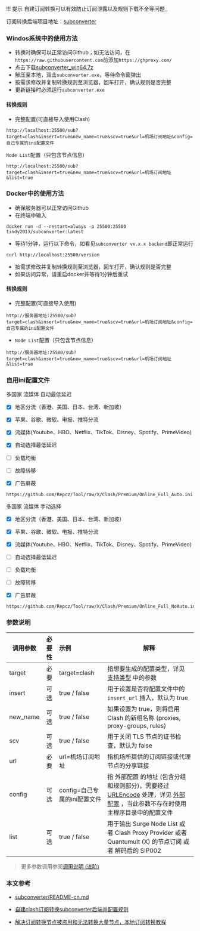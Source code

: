 <!-- prettier-ignore -->
!!! 提示
    自建订阅转换可以有效防止订阅泄露以及规则下载不全等问题_

订阅转换后端项目地址：[subconverter](https://github.com/tindy2013/subconverter)


### Windos系统中的使用方法

* 转换时确保可以正常访问Github；如无法访问，在`https://raw.githubusercontent.com`前添加`https://ghproxy.com/`
* 点击下载[subconverter_win64.7z](https://github.com/tindy2013/subconverter/releases/download/v0.7.2/subconverter_win64.7z)
* 解压至本地，双击`subconverter.exe`，等待命令窗弹出
* 按需求修改并复制转换规则至浏览器，回车打开，确认规则是否完整
* 更新链接时必须运行`subconverter.exe`

#### 转换规则
    
- 完整配置(可直接导入使用Clash)

```
http://localhost:25500/sub?target=clash&insert=true&new_name=true&scv=true&url=机场订阅地址&config=自己专属的ini配置文件
```

`Node List`配置（只包含节点信息）

```
http://localhost:25500/sub?target=clash&insert=true&new_name=true&scv=true&url=机场订阅地址&list=true
```




### Docker中的使用方法



* 确保服务器可以正常访问Github
* 在终端中输入

```
docker run -d --restart=always -p 25500:25500 tindy2013/subconverter:latest
```

* 等待1分钟，运行以下命令，如看见` subconverter vx.x.x backend `即正常运行

```
curl http://localhost:25500/version
```

* 按需求修改并复制转换规则至浏览器，回车打开，确认规则是否完整
* 如果访问异常，请重启docker并等待1分钟后重试

#### 转换规则
    
- 完整配置(可直接导入使用)

```
http://服务器地址:25500/sub?target=clash&insert=true&new_name=true&scv=true&url=机场订阅地址&config=自己专属的ini配置文件
```

- `Node List`配置（只包含节点信息）

```
http://服务器地址:25500/sub?target=clash&insert=true&new_name=true&scv=true&url=机场订阅地址&list=true
```

### 自用ini配置文件

多国家 流媒体 自动最低延迟

- [x] 地区分流（香港、美国、日本、台湾、新加坡）
- [x] 苹果、谷歌、微软、电报、推特分流
- [x] 流媒体(Youtube、HBO、Netflix、TikTok、Disney、Spotify、PrimeVideo)
- [x] 自动选择最低延迟
- [ ] 负载均衡
- [ ] 故障转移
- [x] 广告屏蔽


```
https://github.com/Repcz/Tool/raw/X/Clash/Premium/Online_Full_Auto.ini
```

多国家 流媒体 手动选择

- [x] 地区分流（香港、美国、日本、台湾、新加坡）
- [x] 苹果、谷歌、微软、电报、推特分流
- [x] 流媒体(Youtube、HBO、Netflix、TikTok、Disney、Spotify、PrimeVideo)
- [ ] 自动选择最低延迟
- [ ] 负载均衡
- [ ] 故障转移
- [x] 广告屏蔽


```
https://github.com/Repcz/Tool/raw/X/Clash/Premium/Online_Full_NoAuto.ini
```


### 参数说明



| 调用参数   | 必要性 | 示例                        | 解释                                                                                                                  |
| ------ | :-: | :------------------------ | ------------------------------------------------------------------------------------------------------------------- |
| target |  必要 | target=clash               | 指想要生成的配置类型，详见 [支持类型](#支持类型) 中的参数                                                                                  |
| insert        |  可选 | true / false              | 用于设置是否将配置文件中的 `insert_url` 插入，默认为 true                                                                                                                                                                      |
| new_name      |  可选 | true / false              | 如果设置为 true，则将启用 Clash 的新组名称 (proxies, proxy-groups, rules)                                                                                                                                                  |
| scv           |  可选 | true / false              | 用于关闭 TLS 节点的证书检查，默认为 false                                                                                                                                                                                  |
| url    |  必要 | url=机场订阅地址             | 指机场所提供的订阅链接或代理节点的分享链接                                              |
| config |  可选 | config=自己专属的ini配置文件 | 指 外部配置 的地址 (包含分组和规则部分)，需要经过 [URLEncode](https://www.urlencoder.org/) 处理，详见 [外部配置](https://github.com/tindy2013/subconverter/blob/master/README-cn.md#%E5%A4%96%E9%83%A8%E9%85%8D%E7%BD%AE) ，当此参数不存在时使用 主程序目录中的配置文件 |
| list          |  可选 | true / false              | 用于输出 Surge Node List 或者 Clash Proxy Provider 或者 Quantumult (X) 的节点订阅 或者 解码后的 SIP002                                                                                                                         |

> 更多参数调用参阅[调用说明 (进阶)](https://github.com/tindy2013/subconverter/blob/master/README-cn.md#%E8%B0%83%E7%94%A8%E8%AF%B4%E6%98%8E-%E8%BF%9B%E9%98%B6)




### 本文参考

* [subconverter/README-cn.md](https://github.com/tindy2013/subconverter/blob/master/README-cn.md#subconverter)

* [自建clash订阅转换subconverter后端并配置规则](https://s1oz.github.io/post/zi-jian-clash-ding-yue-zhuan-huan-hou-duan-bing-pei-zhi-gui-ze/) 

* [解决订阅转换节点被盗用和无法转换大量节点，本地订阅转换教程](https://www.youtube.com/watch?v=UxvjT_nHLo4)
